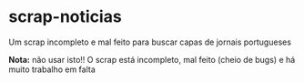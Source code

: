 # scrap-noticias
Um scrap incompleto e mal feito para buscar capas de jornais portugueses

**Nota:** não usar isto!! O scrap está incompleto, mal feito (cheio de bugs) e há muito trabalho em falta
